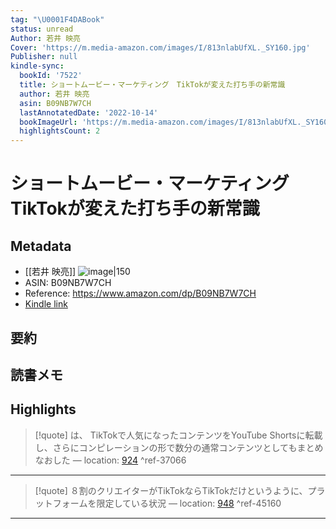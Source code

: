 ```yaml
---
tag: "\U0001F4DABook"
status: unread
Author: 若井 映亮
Cover: 'https://m.media-amazon.com/images/I/813nlabUfXL._SY160.jpg'
Publisher: null
kindle-sync:
  bookId: '7522'
  title: ショートムービー・マーケティング　TikTokが変えた打ち手の新常識
  author: 若井 映亮
  asin: B09NB7W7CH
  lastAnnotatedDate: '2022-10-14'
  bookImageUrl: 'https://m.media-amazon.com/images/I/813nlabUfXL._SY160.jpg'
  highlightsCount: 2
---
```

# ショートムービー・マーケティング　TikTokが変えた打ち手の新常識
## Metadata
* [[若井 映亮]]
![image|150](https://m.media-amazon.com/images/I/813nlabUfXL._SY160.jpg)
* ASIN: B09NB7W7CH
* Reference: https://www.amazon.com/dp/B09NB7W7CH
* [Kindle link](kindle://book?action=open&asin=B09NB7W7CH)
## 要約
## 読書メモ
## Highlights
>[!quote]
>は、 TikTokで人気になったコンテンツをYouTube Shortsに転載し、さらにコンピレーションの形で数分の通常コンテンツとしてもまとめなおした — location: [924](kindle://book?action=open&asin=B09NB7W7CH&location=924) ^ref-37066

---
>[!quote]
>８割のクリエイターがTikTokならTikTokだけというように、プラットフォームを限定している状況 — location: [948](kindle://book?action=open&asin=B09NB7W7CH&location=948) ^ref-45160

---

